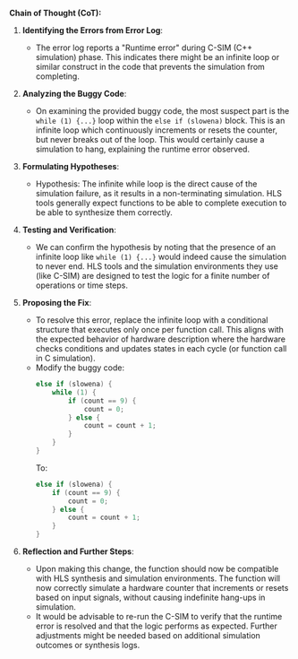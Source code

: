 **Chain of Thought (CoT):**

1. **Identifying the Errors from Error Log**:
   - The error log reports a "Runtime error" during C-SIM (C++ simulation) phase. This indicates there might be an infinite loop or similar construct in the code that prevents the simulation from completing.

2. **Analyzing the Buggy Code**:
   - On examining the provided buggy code, the most suspect part is the `while (1) {...}` loop within the `else if (slowena)` block. This is an infinite loop which continuously increments or resets the counter, but never breaks out of the loop. This would certainly cause a simulation to hang, explaining the runtime error observed.

3. **Formulating Hypotheses**:
   - Hypothesis: The infinite while loop is the direct cause of the simulation failure, as it results in a non-terminating simulation. HLS tools generally expect functions to be able to complete execution to be able to synthesize them correctly.

4. **Testing and Verification**:
   - We can confirm the hypothesis by noting that the presence of an infinite loop like `while (1) {...}` would indeed cause the simulation to never end. HLS tools and the simulation environments they use (like C-SIM) are designed to test the logic for a finite number of operations or time steps.

5. **Proposing the Fix**:
   - To resolve this error, replace the infinite loop with a conditional structure that executes only once per function call. This aligns with the expected behavior of hardware description where the hardware checks conditions and updates states in each cycle (or function call in C simulation).
   - Modify the buggy code:
     ```cpp
     else if (slowena) {
         while (1) { 
             if (count == 9) {
                 count = 0;
             } else {
                 count = count + 1;
             }
         }
     }
     ```
     To:
     ```cpp
     else if (slowena) {
         if (count == 9) {
             count = 0;
         } else {
             count = count + 1;
         }
     }
     ```

6. **Reflection and Further Steps**:
   - Upon making this change, the function should now be compatible with HLS synthesis and simulation environments. The function will now correctly simulate a hardware counter that increments or resets based on input signals, without causing indefinite hang-ups in simulation.
   - It would be advisable to re-run the C-SIM to verify that the runtime error is resolved and that the logic performs as expected. Further adjustments might be needed based on additional simulation outcomes or synthesis logs.